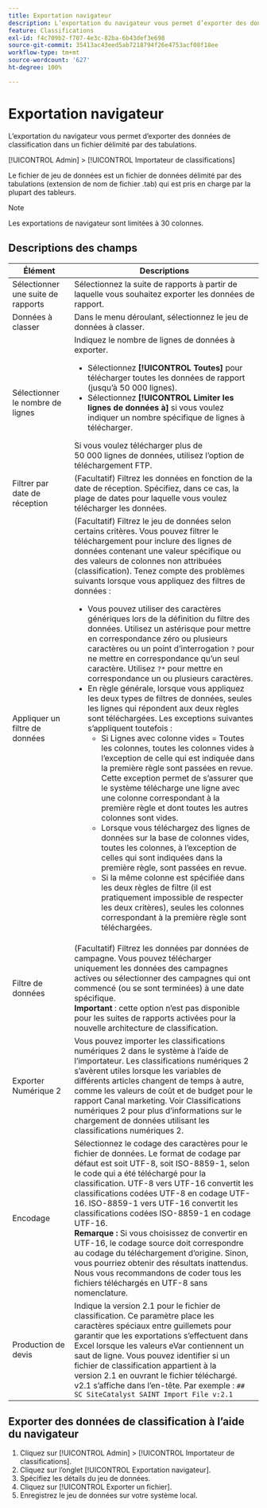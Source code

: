 ```yaml
---
title: Exportation navigateur
description: L’exportation du navigateur vous permet d’exporter des données de classification dans un fichier délimité par des tabulations.
feature: Classifications
exl-id: f4c709b2-f707-4e3c-82ba-6b43def3e698
source-git-commit: 35413ac43eed5ab7218794f26e4753acf08f18ee
workflow-type: tm+mt
source-wordcount: '627'
ht-degree: 100%

---
```


# Exportation navigateur

L’exportation du navigateur vous permet d’exporter des données de classification dans un fichier délimité par des tabulations.

[!UICONTROL Admin] > [!UICONTROL Importateur de classifications]

Le fichier de jeu de données est un fichier de données délimité par des tabulations (extension de nom de fichier .tab) qui est pris en charge par la plupart des tableurs.

>[!NOTE]
>Les exportations de navigateur sont limitées à 30 colonnes.

## Descriptions des champs

| Élément | Descriptions |
| --- | --- |
| Sélectionner une suite de rapports | Sélectionnez la suite de rapports à partir de laquelle vous souhaitez exporter les données de rapport. |
| Données à classer  | Dans le menu déroulant, sélectionnez le jeu de données à classer. |
| Sélectionner le nombre de lignes | Indiquez le nombre de lignes de données à exporter.<ul><li>Sélectionnez **[!UICONTROL Toutes]** pour télécharger toutes les données de rapport (jusqu’à 50 000 lignes).</li><li>Sélectionnez **[!UICONTROL Limiter les lignes de données à]** si vous voulez indiquer un nombre spécifique de lignes à télécharger.</li></ul>Si vous voulez télécharger plus de 50 000 lignes de données, utilisez l’option de téléchargement FTP. |
| Filtrer par date de réception | (Facultatif) Filtrez les données en fonction de la date de réception. Spécifiez, dans ce cas, la plage de dates pour laquelle vous voulez télécharger les données. |
| Appliquer un filtre de données | (Facultatif) Filtrez le jeu de données selon certains critères. Vous pouvez filtrer le téléchargement pour inclure des lignes de données contenant une valeur spécifique ou des valeurs de colonnes non attribuées (classification). Tenez compte des problèmes suivants lorsque vous appliquez des filtres de données :<ul><li>Vous pouvez utiliser des caractères génériques lors de la définition du filtre des données. Utilisez un astérisque pour mettre en correspondance zéro ou plusieurs caractères ou un point d’interrogation `?` pour ne mettre en correspondance qu’un seul caractère. Utilisez `?*` pour mettre en correspondance un ou plusieurs caractères.</li><li>En règle générale, lorsque vous appliquez les deux types de filtres de données, seules les lignes qui répondent aux deux règles sont téléchargées. Les exceptions suivantes s’appliquent toutefois :<ul><li>Si Lignes avec colonne vides = Toutes les colonnes, toutes les colonnes vides à l’exception de celle qui est indiquée dans la première règle sont passées en revue. Cette exception permet de s’assurer que le système télécharge une ligne avec une colonne correspondant à la première règle et dont toutes les autres colonnes sont vides.</li><li>Lorsque vous téléchargez des lignes de données sur la base de colonnes vides, toutes les colonnes, à l’exception de celles qui sont indiquées dans la première règle, sont passées en revue.</li><li>Si la même colonne est spécifiée dans les deux règles de filtre (il est pratiquement impossible de respecter les deux critères), seules les colonnes correspondant à la première règle sont téléchargées.</li></ul></ul> |
| Filtre de données | (Facultatif) Filtrez les données par données de campagne. Vous pouvez télécharger uniquement les données des campagnes actives ou sélectionner des campagnes qui ont commencé (ou se sont terminées) à une date spécifique.<br>**Important** : cette option n’est pas disponible pour les suites de rapports activées pour la nouvelle architecture de classification. |
| Exporter Numérique 2 | Vous pouvez importer les classifications numériques 2 dans le système à l’aide de l’importateur. Les classifications numériques 2 s’avèrent utiles lorsque les variables de différents articles changent de temps à autre, comme les valeurs de coût et de budget pour le rapport Canal marketing. Voir Classifications numériques 2 pour plus d’informations sur le chargement de données utilisant les classifications numériques 2. |
| Encodage | Sélectionnez le codage des caractères pour le fichier de données. Le format de codage par défaut est soit UTF-8, soit ISO-8859-1, selon le code qui a été téléchargé pour la classification. UTF-8 vers UTF-16 convertit les classifications codées UTF-8 en codage UTF-16. ISO-8859-1 vers UTF-16 convertit les classifications codées ISO-8859-1 en codage UTF-16.<br>**Remarque :** Si vous choisissez de convertir en UTF-16, le codage source doit correspondre au codage du téléchargement d’origine. Sinon, vous pourriez obtenir des résultats inattendus. Nous vous recommandons de coder tous les fichiers téléchargés en UTF-8 sans nomenclature. |
| Production de devis | Indique la version 2.1 pour le fichier de classification. Ce paramètre place les caractères spéciaux entre guillemets pour garantir que les exportations s’effectuent dans Excel lorsque les valeurs eVar contiennent un saut de ligne. Vous pouvez identifier si un fichier de classification appartient à la version 2.1 en ouvrant le fichier téléchargé. v2.1 s’affiche dans l’en-tête. Par exemple : `## SC SiteCatalyst SAINT Import File v:2.1` |

## Exporter des données de classification à l’aide du navigateur

1. Cliquez sur [!UICONTROL Admin] > [!UICONTROL Importateur de classifications].
1. Cliquez sur l’onglet [!UICONTROL Exportation navigateur].
1. Spécifiez les détails du jeu de données.
1. Cliquez sur [!UICONTROL Exporter un fichier].
1. Enregistrez le jeu de données sur votre système local.
